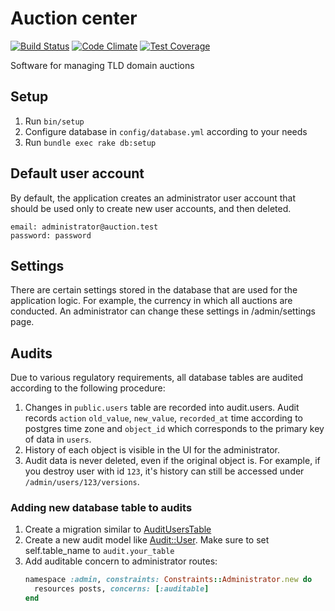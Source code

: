 # Auction center

[![Build Status](https://travis-ci.org/internetee/auction_center.svg?branch=master)](https://travis-ci.org/internetee/auction_center)
[![Code Climate](https://codeclimate.com/github/internetee/auction_center/badges/gpa.svg)](https://codeclimate.com/github/internetee/auction_center)
[![Test Coverage](https://codeclimate.com/github/internetee/auction_center/badges/coverage.svg)](https://codeclimate.com/github/internetee/auction_center/coverage)

Software for managing TLD domain auctions

## Setup

1. Run `bin/setup`
2. Configure database in `config/database.yml` according to your needs
3. Run `bundle exec rake db:setup`

## Default user account

By default, the application creates an administrator user account that should be used only to create new user accounts, and then deleted.

```
email: administrator@auction.test
password: password
```

## Settings

There are certain settings stored in the database that are used for the application logic. For example, the currency in which all auctions are conducted. An administrator can change these settings in /admin/settings page.

## Audits

Due to various regulatory requirements, all database tables are audited according to the following procedure:

1. Changes in `public.users` table are recorded into audit.users. Audit records `action` `old_value`, `new_value`, `recorded_at` time according to postgres time zone and `object_id` which corresponds to the primary key of data in `users`.
2. History of each object is visible in the UI for the administrator.
3. Audit data is never deleted, even if the original object is. For example, if you destroy user with id `123`, it's history can still be accessed under `/admin/users/123/versions`.

### Adding new database table to audits

1. Create a migration similar to [AuditUsersTable](db/migrate/20180921084531_audit_users_table.rb)
2. Create a new audit model like [Audit::User](app/models/audit/user.rb).
   Make sure to set self.table_name to `audit.your_table`
3. Add auditable concern to administrator routes:
   ```ruby
   namespace :admin, constraints: Constraints::Administrator.new do
     resources posts, concerns: [:auditable]
   end
   ```
